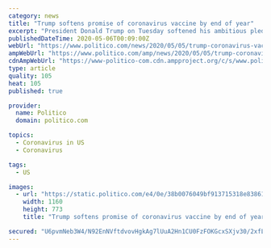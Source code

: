 ```yaml
---
category: news
title: "Trump softens promise of coronavirus vaccine by end of year"
excerpt: "President Donald Trump on Tuesday softened his ambitious pledge from just days earlier that there could be a coronavirus vaccine by year’s end. “You can never be convinced,” Trump, during a trip to Arizona, told ABC News’ David Muir in an interview when asked whether he was still firm in that declaration, contending that “we have a ..."
publishedDateTime: 2020-05-06T00:09:00Z
webUrl: "https://www.politico.com/news/2020/05/05/trump-coronavirus-vaccine-239271"
ampWebUrl: "https://www.politico.com/amp/news/2020/05/05/trump-coronavirus-vaccine-239271"
cdnAmpWebUrl: "https://www-politico-com.cdn.ampproject.org/c/s/www.politico.com/amp/news/2020/05/05/trump-coronavirus-vaccine-239271"
type: article
quality: 105
heat: 105
published: true

provider:
  name: Politico
  domain: politico.com

topics:
  - Coronavirus in US
  - Coronavirus

tags:
  - US

images:
  - url: "https://static.politico.com/e4/0e/38b0076049bf913715318e838618/200505-trump-gty-773.jpg"
    width: 1160
    height: 773
    title: "Trump softens promise of coronavirus vaccine by end of year"

secured: "U6pvmNeb3W4/N92EnNVftdvovHgkAg7lUuA2Hn1CU0FzFOKGcxSXjv30/2xfLNgTxw60JlCCvToEx0+l1AZEt9tcVbfcjOIum5tdITK7OfBt9Yth7A9fcqjI62Ad0psXEr8fQqgCtCXserPOvo2F4w2pATuAiAIpztq4bLtUpZsgiRaF7pzX5OjawRwpkBRDHWmuR1+vYgRht4ls9F+alNDhmNThSwbDNLWfuX5mkx9GCpGorqu7VogLqiVD+xaCa9hEkzItiy6DLdHEBYVeGC+iNBJhWLN2Py4ASh9tm0xkcGlWPe1FeOvB2s6O7fBUMifXoDvgyyVXX4/IX7cL7AZvbquPPCDXMg0LwO9XnUvCqklNUH0jp6Yt6yMXOjs/Ocp7SSyJhl2ZoGn6hu5h6MVhtIDQSjIsQ7XePdv7uhbt9fsSWvhspBN1OlR/bX8hic7zNviVQmRROj7i1Rahco8NlS7bLvEJ2vhc1ENlXZQ=;5ia8z3HoRRJAGQRM7dFe7w=="
---
```


